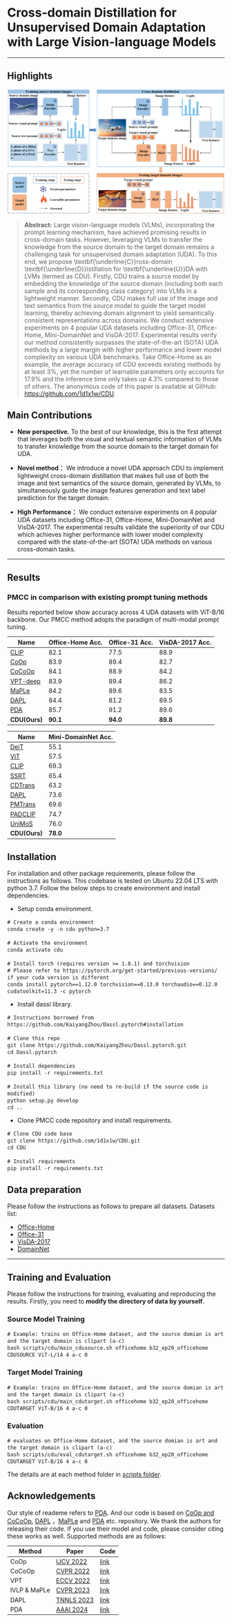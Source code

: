 # Cross-domain Distillation for Unsupervised Domain Adaptation with Large Vision-language Models



------

## Highlights

![Architecture](https://github.com/1d1x1w/CDU/blob/main/Architecture.png)

> **Abstract:** Large vision-language models (VLMs), incorporating the prompt learning mechanism, have achieved promising results in cross-domain tasks. However, leveraging VLMs to transfer the knowledge from the source domain to the target domain remains a challenging task for unsupervised domain adaptation (UDA). To this end, we propose \textbf{\underline{C}}ross-domain \textbf{\underline{D}}istillation for \textbf{\underline{U}}DA with LVMs (termed as CDU). Firstly, CDU trains a source model by embedding the knowledge of the source domain (including both each sample and its corresponding class category) into VLMs in a lightweight manner. Secondly, CDU makes full use of the image and text semantics from the source model to guide the target model learning, thereby achieving domain alignment to yield semantically consistent representations across domains. We conduct extensive experiments on 4 popular UDA datasets including Office-31, Office-Home, Mini-DomainNet and VisDA-2017. Experimental results verify our method consistently surpasses the state-of-the-art (SOTA) UDA methods by a large margin with higher performance and lower model complexity on various UDA benchmarks. Take Office-Home as an example, the average accuracy of CDU exceeds existing methods by at least 3\%, yet the number of learnable parameters only accounts for 17.9\% and the inference time only takes up 4.3\% compared to those of others. The anonymous code of this paper is available at GitHub: https://github.com/1d1x1w/CDU.

## Main Contributions



- **New perspective.** To the best of our knowledge, this is the first attempt that leverages both the visual and textual semantic information of VLMs to transfer knowledge from the source domain to the target domain for UDA.

- **Novel method：** We introduce a novel UDA approach CDU to implement lightweight cross-domain distillation that makes full use of both the image and text semantics of the source domain, generated by VLMs, to simultaneously guide the image features generation and text label prediction for the target domain.
  
- **High Performance：** We conduct extensive experiments on 4 popular UDA datasets including Office-31, Office-Home, Mini-DomainNet and VisDA-2017. The experimental results validate the superiority of our CDU which achieves higher performance with lower model complexity compared with the state-of-the-art (SOTA) UDA methods on various cross-domain tasks.

------

## Results



### PMCC in comparison with existing prompt tuning methods



Results reported below show accuracy across 4 UDA datasets with ViT-B/16 backbone. Our PMCC method adopts the paradigm of multi-modal prompt tuning.

| Name                                         | Office-Home Acc. | Office-31 Acc. | VisDA-2017 Acc. |
| -------------------------------------------- | ---------------- | -------------- | --------------- |
| [CLIP](https://arxiv.org/abs/2103.00020)     | 82.1             | 77.5           | 88.9            |
| [CoOp](https://arxiv.org/abs/2109.01134)     | 83.9             | 89.4           | 82.7            |
| [CoCoOp](https://arxiv.org/abs/2203.05557)   | 84.1             | 88.9           | 84.2            |
| [VPT-deep](https://arxiv.org/abs/2203.17274) | 83.9             | 89.4           | 86.2            |
| [MaPLe](https://arxiv.org/abs/2210.03117)    | 84.2             | 89.6           | 83.5            |
| [DAPL](https://arxiv.org/abs/2202.06687)     | 84.4             | 81.2           | 89.5            |
| [PDA](https://arxiv.org/abs/2312.09553)      | 85.7             | 91.2           | 89.6            |
| **CDU(Ours)**                                | **90.1**         | **94.0**       | **89.8**        |

| Name                                                     | Mini-DomainNet Acc. |
| -------------------------------------------------------- | ------------------- |
| [DeiT](https://arxiv.org/abs/2012.12877)                 | 55.1                |
| [ViT](https://arxiv.org/abs/2010.11929)                  | 57.5                |
| [CLIP](https://arxiv.org/abs/2103.00020)                 | 69.3                |
| [SSRT](https://arxiv.org/abs/2204.07683)                 | 65.4                |
| [CDTrans](https://arxiv.org/abs/2109.06165)              | 63.2                |
| [DAPL](https://arxiv.org/abs/2202.06687)                 | 73.6                |
| [PMTrans](https://arxiv.org/abs/2303.13434)              | 69.6                |
| [PADCLIP](https://ieeexplore.ieee.org/document/10377727) | 74.7                |
| [UniMoS](https://ieeexplore.ieee.org/document/10656339/) | 76.0                |
| **CDU(Ours)**                                            | **78.0**            |



## Installation



For installation and other package requirements, please follow the instructions as follows. This codebase is tested on Ubuntu 22.04 LTS with python 3.7. Follow the below steps to create environment and install dependencies.

- Setup conda environment.

```
# Create a conda environment
conda create -y -n cdu python=3.7

# Activate the environment
conda activate cdu

# Install torch (requires version >= 1.8.1) and torchvision
# Please refer to https://pytorch.org/get-started/previous-versions/ if your cuda version is different
conda install pytorch==1.12.0 torchvision==0.13.0 torchaudio==0.12.0 cudatoolkit=11.3 -c pytorch
```



- Install dassl library.

```
# Instructions borrowed from https://github.com/KaiyangZhou/Dassl.pytorch#installation

# Clone this repo
git clone https://github.com/KaiyangZhou/Dassl.pytorch.git
cd Dassl.pytorch

# Install dependencies
pip install -r requirements.txt

# Install this library (no need to re-build if the source code is modified)
python setup.py develop
cd ..
```



- Clone PMCC code repository and install requirements.

```
# Clone CDU code base
git clone https://github.com/1d1x1w/CDU.git
cd CDU

# Install requirements
pip install -r requirements.txt
```



## Data preparation



Please follow the instructions as follows to prepare all datasets. Datasets list:

- [Office-Home](https://drive.google.com/file/d/0B81rNlvomiwed0V1YUxQdC1uOTg/view?pli=1&resourcekey=0-2SNWq0CDAuWOBRRBL7ZZsw)
- [Office-31](https://faculty.cc.gatech.edu/~judy/domainadapt/#datasets_code)
- [VisDA-2017](http://ai.bu.edu/visda-2017/#download)
- [DomainNet](http://csr.bu.edu/ftp/visda/2019/multi-source)

------

## Training and Evaluation



Please follow the instructions for training, evaluating and reproducing the results. Firstly, you need to **modify the directory of data by yourself**.

### Source Model Training

```
# Example: trains on Office-Home dataset, and the source domian is art and the target domain is clipart (a-c)
bash scripts/cdu/main_cdusource.sh officehome b32_ep20_officehome CDUSOURCE ViT-L/14 4 a-c 0
```



### **Target Model Training**

```
# Example: trains on Office-Home dataset, and the source domian is art and the target domain is clipart (a-c)
bash scripts/cdu/main_cdutarget.sh officehome b32_ep20_officehome CDUTARGET ViT-B/16 4 a-c 0
```



### Evaluation

```
# evaluates on Office-Home dataset, and the source domian is art and the target domain is clipart (a-c)
bash scripts/cdu/eval_cdutarget.sh officehome b32_ep20_officehome CDUTARGET ViT-B/16 4 a-c 0
```



The details are at each method folder in [scripts folder](https://github.com/246dxw/CDU/tree/main/scripts).



## Acknowledgements



Our style of reademe refers to [PDA](https://github.com/BaiShuanghao/Prompt-based-Distribution-Alignment). And our code is based on [CoOp and CoCoOp](https://github.com/KaiyangZhou/CoOp), [DAPL](https://github.com/LeapLabTHU/DAPrompt/tree/main) ，[MaPLe](https://github.com/muzairkhattak/multimodal-prompt-learning)  and [PDA](https://github.com/BaiShuanghao/Prompt-based-Distribution-Alignment) etc. repository. We thank the authors for releasing their code. If you use their model and code, please consider citing these works as well. Supported methods are as follows:

| Method       | Paper                                          | Code                                                         |
| ------------ | ---------------------------------------------- | ------------------------------------------------------------ |
| CoOp         | [IJCV 2022](https://arxiv.org/abs/2109.01134)  | [link](https://github.com/KaiyangZhou/CoOp)                  |
| CoCoOp       | [CVPR 2022](https://arxiv.org/abs/2203.05557)  | [link](https://github.com/KaiyangZhou/CoOp)                  |
| VPT          | [ECCV 2022](https://arxiv.org/abs/2203.17274)  | [link](https://github.com/KMnP/vpt)                          |
| IVLP & MaPLe | [CVPR 2023](https://arxiv.org/abs/2210.03117)  | [link](https://github.com/muzairkhattak/multimodal-prompt-learning) |
| DAPL         | [TNNLS 2023](https://arxiv.org/abs/2202.06687) | [link](https://github.com/LeapLabTHU/DAPrompt)               |
| PDA          | [AAAI 2024](https://arxiv.org/abs/2312.09553)  | [link](https://github.com/BaiShuanghao/Prompt-based-Distribution-Alignment) |

